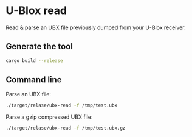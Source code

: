 # U-Blox read

Read & parse an UBX file previously dumped from your U-Blox receiver.

## Generate the tool

```bash
cargo build --release
```

## Command line

Parse an UBX file:

```bash
./target/relase/ubx-read -f /tmp/test.ubx
```

Parse a gzip compressed UBX file:

```bash
./target/relase/ubx-read -f /tmp/test.ubx.gz
```
